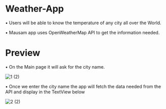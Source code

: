# Weather-App

•	Users will be able to know the temperature of any city all over the World.

•	Mausam app uses OpenWeatherMap API to get the information needed.

# Preview

•	On the Main page it will ask for the city name.

![1 (2)](https://user-images.githubusercontent.com/85177138/128285086-b37d6e68-77fc-4c7f-a7e5-eb3d5ab9ed76.png)

•	Once we enter the city name the app will fetch the data needed from the API and display in the TextView below

![2 (2)](https://user-images.githubusercontent.com/85177138/128285195-95c3054e-f5ca-4177-9ae6-dd4eb84e6f30.png)


